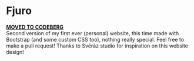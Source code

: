 # Fjuro
**[MOVED TO CODEBERG](https://codeberg.org/Fjuro/website)**<br>
Second version of my first ever (personal) website, this time made with Bootstrap (and some custom CSS too), nothing really special.
Feel free to make a pull request!
Thanks to Svéráz studio for inspiration on this website design!
